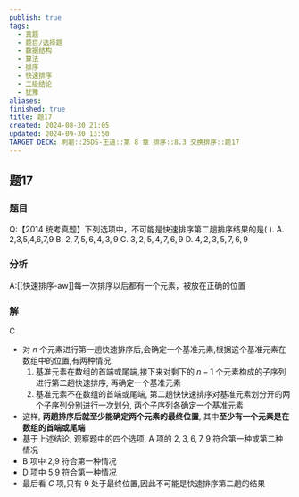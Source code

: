 ```yaml
---
publish: true
tags:
  - 真题
  - 题目/选择题
  - 数据结构
  - 算法
  - 排序
  - 快速排序
  - 二级结论
  - 犹豫
aliases: 
finished: true
title: 题17
created: 2024-08-30 21:05
updated: 2024-09-30 13:50
TARGET DECK: 刷题::25DS-王道::第 8 章 排序::8.3 交换排序::题17
---
```

## 题17
### 题目
Q:【2014 统考真题】下列选项中，不可能是快速排序第二趟排序结果的是( ).
A. 2,3,5,4,6,7,9 
B. $2,7,5,6,4,3,9$ 
C. $3,2,5,4,7,6,9$ 
D. $4,2,3,5,7,6,9$
### 分析
A:[[快速排序-aw]]每一次排序以后都有一个元素，被放在正确的位置
### 解
C
- 对 $n$ 个元素进行第一趟快速排序后,会确定一个基准元素,根据这个基准元素在数组中的位置,有两种情况:
    1. 基准元素在数组的首端或尾端,接下来对剩下的 $n - 1$ 个元素构成的子序列进行第二趟快速排序, 再确定一个基准元素
    2. 基准元素不在数组的首端或尾端, 第二趟快快速排序对基准元素划分开的两个子序列分别进行一次划分, 两个子序列各确定一个基准元素
- 这样, **两趟排序后就至少能确定两个元素的最终位置**, 其中**至少有一个元素是在数组的首端或尾端**
- 基于上述结论, 观察题中的四个选项, A 项的 $2,3,6,7,9$ 符合第一种或第二种情况
- B 项中 2,9 符合第一种情况
- D 项中 5,9 符合第一种情况
- 最后看 $C$ 项,只有 9 处于最终位置,因此不可能是快速排序第二趟的结果
<!--ID: 1727859179410-->


